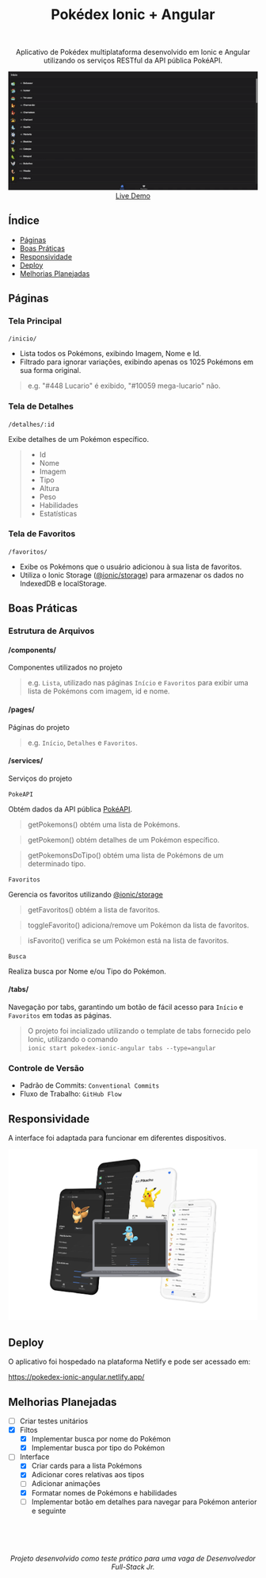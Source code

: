 <div align="center">
<h1> Pokédex Ionic + Angular </h1>
<br>
<p>
  Aplicativo de Pokédex multiplataforma desenvolvido em Ionic e Angular utilizando os serviços RESTful da API pública PokéAPI.
</p>
<img src="docs/pokedex-ionic-angular.gif">
<br>
<a href="https://pokedex-ionic-angular.netlify.app/">Live Demo</a>
</div>

## Índice

- [Páginas](#páginas)
- [Boas Práticas](#boas-práticas)
- [Responsividade](#responsividade)
- [Deploy](#deploy)
- [Melhorias Planejadas](#melhorias-planejadas)

## Páginas

### Tela Principal

`/inicio/`

- Lista todos os Pokémons, exibindo Imagem, Nome e Id.
- Filtrado para ignorar variações, exibindo apenas os 1025 Pokémons em sua forma original.

> e.g. "#448 Lucario" é exibido, "#10059 mega-lucario" não.

### Tela de Detalhes

`/detalhes/:id`

Exibe detalhes de um Pokémon específico.

> - Id
> - Nome
> - Imagem
> - Tipo
> - Altura
> - Peso
> - Habilidades
> - Estatísticas

### Tela de Favoritos

`/favoritos/`

- Exibe os Pokémons que o usuário adicionou à sua lista de favoritos.
- Utiliza o Ionic Storage ([@ionic/storage](https://github.com/ionic-team/ionic-storage)) para armazenar os dados no IndexedDB e localStorage.

## Boas Práticas

### Estrutura de Arquivos

#### /components/

Componentes utilizados no projeto

> e.g. `Lista`, utilizado nas páginas `Início` e `Favoritos` para exibir uma lista de Pokémons com imagem, id e nome.

#### /pages/

Páginas do projeto

> e.g. `Início`, `Detalhes` e `Favoritos`.

#### /services/

Serviços do projeto

`PokeAPI`

Obtém dados da API pública [PokéAPI](https://pokeapi.co/).

> getPokemons() obtém uma lista de Pokémons.

> getPokemon() obtém detalhes de um Pokémon específico.

> getPokemonsDoTipo() obtém uma lista de Pokémons de um determinado tipo.

`Favoritos`

Gerencia os favoritos utilizando [@ionic/storage](https://github.com/ionic-team/ionic-storage)

> getFavoritos() obtém a lista de favoritos.

> toggleFavorito() adiciona/remove um Pokémon da lista de favoritos.

> isFavorito() verifica se um Pokémon está na lista de favoritos.

`Busca`

Realiza busca por Nome e/ou Tipo do Pokémon.

#### /tabs/

Navegação por tabs, garantindo um botão de fácil acesso para `Início` e `Favoritos` em todas as páginas.

> O projeto foi incializado utilizando o template de tabs fornecido pelo Ionic, utilizando o comando<br>`ionic start pokedex-ionic-angular tabs --type=angular`

### Controle de Versão

- Padrão de Commits: `Conventional Commits`
- Fluxo de Trabalho: `GitHub Flow`

## Responsividade

A interface foi adaptada para funcionar em diferentes dispositivos.

<div align="center">
<img src="docs/responsivo.png">
</div>

## Deploy

O aplicativo foi hospedado na plataforma Netlify e pode ser acessado em:

https://pokedex-ionic-angular.netlify.app/

## Melhorias Planejadas

- [ ] Criar testes unitários
- [x] Filtos
  - [x] Implementar busca por nome do Pokémon
  - [x] Implementar busca por tipo do Pokémon
- [ ] Interface
  - [x] Criar cards para a lista Pokémons
  - [x] Adicionar cores relativas aos tipos
  - [ ] Adicionar animações
  - [x] Formatar nomes de Pokémons e habilidades
  - [ ] Implementar botão em detalhes para navegar para Pokémon anterior e seguinte

<br><br><br>

_<p align="center">Projeto desenvolvido como teste prático para uma vaga de Desenvolvedor Full-Stack Jr.</p>_
